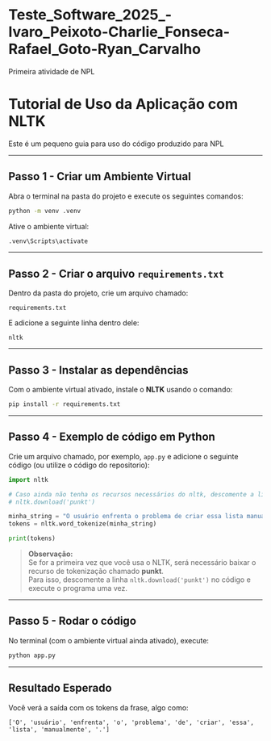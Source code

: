 # Teste_Software_2025_-lvaro_Peixoto-Charlie_Fonseca-Rafael_Goto-Ryan_Carvalho
Primeira atividade de NPL


# Tutorial de Uso da Aplicação com NLTK

Este é um pequeno guia para uso do código produzido para NPL

---

## Passo 1 - Criar um Ambiente Virtual

Abra o terminal na pasta do projeto e execute os seguintes comandos:

```bash
python -m venv .venv
```

Ative o ambiente virtual:

```bash
.venv\Scripts\activate
```

---

## Passo 2 - Criar o arquivo `requirements.txt`

Dentro da pasta do projeto, crie um arquivo chamado:

```
requirements.txt
```

E adicione a seguinte linha dentro dele:

```
nltk
```

---

## Passo 3 - Instalar as dependências

Com o ambiente virtual ativado, instale o **NLTK** usando o comando:

```bash
pip install -r requirements.txt
```

---

## Passo 4 - Exemplo de código em Python

Crie um arquivo chamado, por exemplo, `app.py` e adicione o seguinte código (ou utilize o código do repositorio):

```python
import nltk

# Caso ainda não tenha os recursos necessários do nltk, descomente a linha abaixo para fazer o download
# nltk.download('punkt')

minha_string = "O usuário enfrenta o problema de criar essa lista manualmente."
tokens = nltk.word_tokenize(minha_string)

print(tokens)
```

> **Observação:**  
Se for a primeira vez que você usa o NLTK, será necessário baixar o recurso de tokenização chamado **punkt**.  
Para isso, descomente a linha `nltk.download('punkt')` no código e execute o programa uma vez.

---

## Passo 5 - Rodar o código

No terminal (com o ambiente virtual ainda ativado), execute:

```bash
python app.py
```

---

## Resultado Esperado

Você verá a saída com os tokens da frase, algo como:

```
['O', 'usuário', 'enfrenta', 'o', 'problema', 'de', 'criar', 'essa', 'lista', 'manualmente', '.']
```


